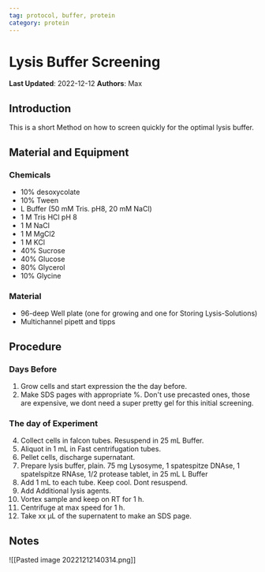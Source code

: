 ```yaml
---
tag: protocol, buffer, protein
category: protein
---
```

# Lysis Buffer Screening

**Last Updated**: 2022-12-12
**Authors**: Max

## Introduction
This is a short Method on how to screen quickly for the optimal lysis buffer.


## Material and Equipment

### Chemicals
- 10% desoxycolate
- 10% Tween
- L Buffer (50 mM Tris. pH8, 20 mM NaCl)
- 1 M Tris HCl pH 8
- 1 M NaCl
- 1 M MgCl2
- 1 M KCl
- 40% Sucrose
- 40% Glucose
- 80% Glycerol
- 10% Glycine 
### Material
- 96-deep Well plate (one for growing and one for Storing Lysis-Solutions)
- Multichannel pipett and tipps


## Procedure
### Days Before
1. Grow cells and start expression the the day before.
2. Make SDS pages with appropriate %. Don't use precasted ones, those are expensive, we dont need a super pretty gel for this initial screening.
### The day of Experiment
4. Collect cells in falcon tubes. Resuspend in 25 mL Buffer.
5. Aliquot in 1 mL in Fast centrifugation tubes.
6. Pellet cells, discharge supernatant.
7. Prepare lysis buffer, plain. 75 mg Lysosyme, 1 spatespitze DNAse, 1 spatelspitze RNAse, 1/2 protease tablet, in 25 mL L Buffer
8. Add 1 mL to each tube. Keep cool. Dont resuspend.
9. Add Additional lysis agents.
10. Vortex sample and keep on RT for 1 h.
11. Centrifuge at max speed for 1 h.
12. Take xx µL of the supernatent to make an SDS page.




## Notes
![[Pasted image 20221212140314.png]]